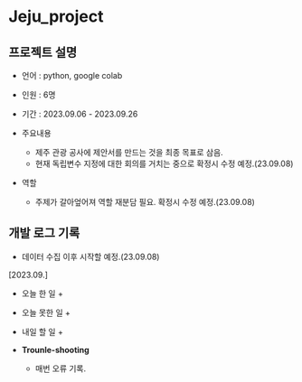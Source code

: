 # Jeju_project

## 프로젝트 설명
- 언어 : python, google colab
- 인원 : 6명
- 기간 : 2023.09.06 - 2023.09.26
- 주요내용
  + 제주 관광 공사에 제안서를 만드는 것을 최종 목표로 삼음.
  + 현재 독립변수 지정에 대한 회의를 거치는 중으로 확정시 수정 예정.(23.09.08)
 
- 역할
  + 주제가 갈아엎어져 역할 재분담 필요. 확정시 수정 예정.(23.09.08)
 


## 개발 로그 기록
- 데이터 수집 이후 시작할 예정.(23.09.08)

[2023.09.]
- 오늘 한 일
  +

- 오늘 못한 일
  +

- 내일 할 일
  +

- **Trounle-shooting**
  + 매번 오류 기록.
